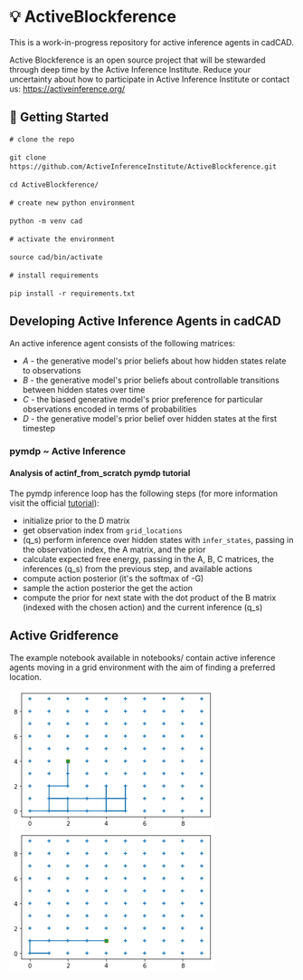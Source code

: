 # 💡 ActiveBlockference

This is a work-in-progress repository for active inference agents in cadCAD.

Active Blockference is an open source project that will be stewarded through deep time by the Active Inference Institute.
Reduce your uncertainty about how to participate in Active Inference Institute or contact us: https://activeinference.org/ 

## 🚧 Getting Started

```
# clone the repo

git clone https://github.com/ActiveInferenceInstitute/ActiveBlockference.git

cd ActiveBlockference/

# create new python environment

python -m venv cad

# activate the environment

source cad/bin/activate

# install requirements

pip install -r requirements.txt
```


## Developing Active Inference Agents in cadCAD

An active inference agent consists of the following matrices:
- $A$ - the generative model's prior beliefs about how hidden states relate to observations
- $B$ - the generative model's prior beliefs about controllable transitions between hidden states over time
- $C$ - the biased generative model's prior preference for particular observations encoded in terms of probabilities
- $D$ - the generative model's prior belief over hidden states at the first timestep

### pymdp ~ Active Inference
#### Analysis of actinf_from_scratch pymdp tutorial

The pymdp inference loop has the following steps (for more information visit the official [tutorial](https://pymdp-rtd.readthedocs.io/en/latest/notebooks/active_inference_from_scratch.html)):
- initialize prior to the D matrix
- get observation index from `grid_locations`
- (q_s) perform inference over hidden states with `infer_states`, passing in the observation index, the A matrix, and the prior
- calculate expected free energy, passing in the A, B, C matrices, the inferences (q_s) from the previous step, and available actions
- compute action posterior (it's the softmax of -G)
- sample the action posterior the get the action
- compute the prior for next state with the dot product of the B matrix (indexed with the chosen action) and the current inference (q_s)

## Active Gridference

The example notebook available in notebooks/ contain active inference agents moving in a grid environment with the aim of finding a preferred location.

![](agent0.png) ![](agent_1.png)
